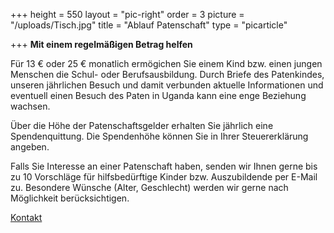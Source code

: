 +++
height = 550
layout = "pic-right"
order = 3
picture = "/uploads/Tisch.jpg"
title = "Ablauf Patenschaft"
type = "picarticle"

+++
**Mit einem regelmäßigen Betrag helfen**

Für 13 € oder 25 € monatlich ermögichen Sie einem Kind bzw. einen jungen Menschen die Schul- oder Berufsausbildung. Durch Briefe des Patenkindes, unseren jährlichen Besuch und damit verbunden aktuelle Informationen und eventuell einen Besuch des Paten in Uganda kann eine enge Beziehung wachsen.

Über die Höhe der Patenschaftsgelder erhalten Sie jährlich eine Spendenquittung. Die Spendenhöhe können Sie in Ihrer  Steuererklärung angeben.

Falls Sie Interesse an einer Patenschaft haben, senden wir Ihnen gerne bis zu 10 Vorschläge für hilfsbedürftige Kinder bzw. Auszubildende per E-Mail zu. Besondere Wünsche (Alter, Geschlecht) werden wir gerne nach Möglichkeit berücksichtigen.

[Kontakt](/verein/kontakt/)